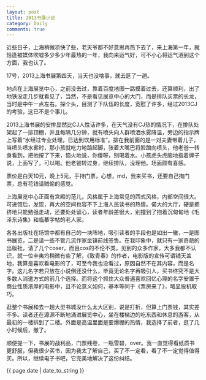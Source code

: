 ```yaml
---
layout: post
title: 2013书展小记
category: Daily
comments: true
---
```



近些日子，上海稍微凉快了些，老天爷都不好意思再热下去了，来上海第一年，就恰逢被媒体吹嘘多少多少年最热的一年，我向来运气好，可不小心将运气洒到这个方面，我也认了。


17号，2013上海书展第四天，当天也没啥事，就去逛了一趟。


地点在上海展览中心，之前没去过，靠着百度地图一路摸着过去，还算顺利，出了地铁没走几步就看见了，当然，不是看见展览中心的大门，而是排队买票的长龙，当时是中午一点左右。探个头，目测了下队伍的长度，宽慰了许多，经过2013CJ的考验，这已不是个事儿。


2013上海书展的安排显然比CJ人性话许多，在天气没有CJ热的情况下，在排队处架起了一排顶棚，并且每隔几分钟，就有喷头向人群喷洒水雾降温，旁边的指示牌上写着“水经过专业处理，已达到饮用标准”。排在我前面的是一对夫妻带着儿子，当喷头喷水雾时，那小孩就吃力地踮起脚，张着大嘴巴将脸蹭向喷头，他老爸一转身看到，把他按了下来，恼火地说，你傻呀，别喝着水。小孩虎头虎脑地指着牌子说，上面写了，可以喝。他老爸转过身，继续排队，没理他。场面颇有喜感。


票价是白天10元，晚上5元，手持门票，心想，md，我来买书，还要自己掏门票，总有花钱请贼偷的感觉。


上海展览中心正面有宫殿的范儿，风格属于上海常见的西式风格，内部空间很大。可进馆后，发现，再大的空间也容不下上海人民读书的热情。偌大的大厅，硬是拥挤地只能勉强走动，还要处处留心，读者年龄差很大，别撞到了抱着沉甸甸地《毛泽东诗集》和临摹字帖的老人家。


各各出版社在场馆中都有自己的一块阵地，吸引读者的手段也是如出一辙，一是图书展览，二是请一些不管几流作家坐镇前线签售。在我印象中，就只有一家奇葩的出版社，请了几个coser，而且cos的不伦不类。见到的众多作家，大多我都不认识，就一位辛夷坞稍微有些了解，《致青春》的作者，电影版的宣传可谓铺天盖地，我算是喜欢看电影的了，可至今我也没看过，原因自然不在其内容，而是名字。这儿名字若只放在小说倒还没什么，毕竟无论名字再吸引人，买书终究不是大多数人消遣方式的前几个选择。而将这个抓住大众普遍喜欢回忆心理的名字安置于商业性质浓厚的电影中，且不论意义如何，基本等同于《票房来了》，略显投机取巧。


逛整个书展和去一趟大型书城没什么太大区别，说是打折，但算上门票钱，其实差不多。读者还在源源不断地涌进展览中心，坐在楼梯边的吃东西和休息的游客，从最初的一楼排到了二楼。外面是高温里面是要爆棚的热情，我选择了前者，逛了几小时候后，撤了。


顺便提一下，书展的战利品，门票残卷，一瓶雪碧，over。我一直觉得看纸质书更舒服，但我很少买书，因为我太了解自己，买了不一定看，看了不一定觉得值得买。所以，继续电子书吧，它完美地解决了这份纠结。



{{ page.date | date_to_string }}

